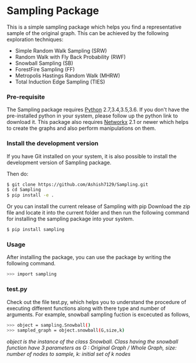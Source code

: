 # Sampling Package

This is a simple sampling package which helps you find a representative sample of the original graph. This can be achieved by the following exploration techniques:
  - Simple Random Walk Sampling (SRW)
  - Random Walk with Fly Back Probability (RWF)
  - Snowball Sampling (SB)
  - ForestFire Sampling (FF)
  - Metropolis Hastings Random Walk (MHRW)
  - Total Induction Edge Sampling (TIES)
  
### Pre-requisite
The Sampling package requires [Python](https://www.python.org/downloads/) 2.7,3.4,3.5,3.6. If you don't have the pre-installed python in your system, please follow up the python link to download it. This package also requires [Networkx](https://networkx.github.io/documentation/latest/install.html) 2.1 or newer which helps to create the graphs and also perform manipulations on them.

### Install the development version
If you have Git installed on your system, it is also possible to install the development version of Sampling package.

Then do:
```sh
$ git clone https://github.com/Ashish7129/Sampling.git
$ cd Sampling
$ pip install -e .
```
Or you can install the current release of Sampling with pip
Download the zip file and locate it into the current folder and then run the following command for installing the sampling package into your system.
```sh
$ pip install sampling
```

### Usage

After installing the package, you can use the package by writing the following command.
```sh
>>> import sampling 
```
### test.py
Check out the file test.py, which helps you to understand the procedure of executing different functions along with there type and number of arguments. For example, snowball sampling fuction is excecuted as follows,
```sh
>>> object = sampling.Snowball()             
>>> sampled_graph = object.snowball(G,size,k) 
```
*object is the instance of the class Snowball. Class having the snowball function have 3 parameters as
G : Original Graph / Whole Graph, size: number of nodes to sample, k: initial set of k nodes*

